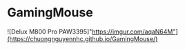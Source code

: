 # GamingMouse
![Delux M800 Pro PAW3395]"https://imgur.com/aqaN64M"](https://chuongnguyennhc.github.io/GamingMouse/)
